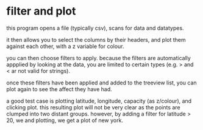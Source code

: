 # filter and plot

this program opens a file (typically csv), scans for data and datatypes.

it then allows you to select the columns by their headers, and plot them against each other, with a z variable for colour.

you can then choose filters to apply. because the filters are automatically appplied by looking at the data, you are limited to certain types (e.g. > and < ar not valid for strings).

once these filters have been applied and added to the treeview list, you can plot again to see the affect they have had.

a good test case is plotting latitude, longitude, capacity (as z/colour), and clicking plot. this resulting plot will not be very clear as the points are clumped into two distant groups. however, by adding a filter for latitude > 20, we and plotting, we get a plot of new york.
